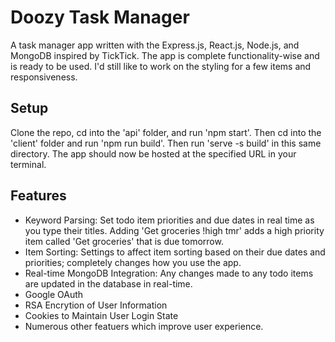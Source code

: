 # Doozy Task Manager
A task manager app written with the Express.js, React.js, Node.js, and MongoDB inspired by TickTick. The app is complete functionality-wise and is ready to be used. I'd still like to work on the styling for a few items and responsiveness.
## Setup
Clone the repo, cd into the 'api' folder, and run 'npm start'. Then cd into the 'client' folder and run 'npm run build'. Then run 'serve -s build' in this same directory. The app should now be hosted at the specified URL in your terminal.
## Features
- Keyword Parsing: Set todo item priorities and due dates in real time as you type their titles. Adding 'Get groceries !high tmr' adds a high priority item called 'Get groceries' that is due tomorrow.
- Item Sorting: Settings to affect item sorting based on their due dates and priorities; completely changes how you use the app.
- Real-time MongoDB Integration: Any changes made to any todo items are updated in the database in real-time.
- Google OAuth
- RSA Encrytion of User Information
- Cookies to Maintain User Login State
- Numerous other featuers which improve user experience.
